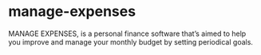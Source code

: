 # manage-expenses
MANAGE EXPENSES, is a personal finance software that’s aimed to help you improve and manage your monthly budget by setting periodical goals.
